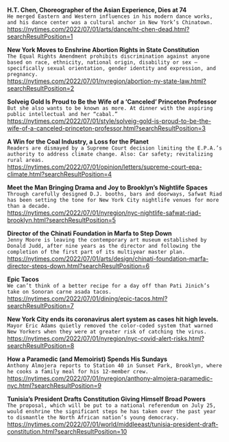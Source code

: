 **H.T. Chen, Choreographer of the Asian Experience, Dies at 74**\
`He merged Eastern and Western influences in his modern dance works, and his dance center was a cultural anchor in New York’s Chinatown.`\
https://nytimes.com/2022/07/01/arts/dance/ht-chen-dead.html?searchResultPosition=1

**New York Moves to Enshrine Abortion Rights in State Constitution**\
`The Equal Rights Amendment prohibits discrimination against anyone based on race, ethnicity, national origin, disability or sex — specifically sexual orientation, gender identity and expression, and pregnancy.`\
https://nytimes.com/2022/07/01/nyregion/abortion-ny-state-law.html?searchResultPosition=2

**Solveig Gold Is Proud to Be the Wife of a ‘Canceled’ Princeton Professor**\
`But she also wants to be known as more. At dinner with the aspiring public intellectual and her “cabal.”`\
https://nytimes.com/2022/07/01/style/solveig-gold-is-proud-to-be-the-wife-of-a-canceled-princeton-professor.html?searchResultPosition=3

**A Win for the Coal Industry, a Loss for the Planet**\
`Readers are dismayed by a Supreme Court decision limiting the E.P.A.’s authority to address climate change. Also: Car safety; revitalizing rural areas.`\
https://nytimes.com/2022/07/01/opinion/letters/supreme-court-epa-climate.html?searchResultPosition=4

**Meet the Man Bringing Drama and Joy to Brooklyn’s Nightlife Spaces**\
`Through carefully designed D.J. booths, bars and doorways, Safwat Riad has been setting the tone for New York City nightlife venues for more than a decade.`\
https://nytimes.com/2022/07/01/nyregion/nyc-nightlife-safwat-riad-brooklyn.html?searchResultPosition=5

**Director of the Chinati Foundation in Marfa to Step Down**\
`Jenny Moore is leaving the contemporary art museum established by Donald Judd, after nine years as the director and following the completion of the first part of its multiyear master plan.`\
https://nytimes.com/2022/07/01/arts/design/chinati-foundation-marfa-director-steps-down.html?searchResultPosition=6

**Epic Tacos**\
`We can’t think of a better recipe for a day off than Pati Jinich’s take on Sonoran carne asada tacos.`\
https://nytimes.com/2022/07/01/dining/epic-tacos.html?searchResultPosition=7

**New York City ends its coronavirus alert system as cases hit high levels.**\
`Mayor Eric Adams quietly removed the color-coded system that warned New Yorkers when they were at greater risk of catching the virus.`\
https://nytimes.com/2022/07/01/nyregion/nyc-covid-alert-risks.html?searchResultPosition=8

**How a Paramedic (and Memoirist) Spends His Sundays**\
`Anthony Almojera reports to Station 40 in Sunset Park, Brooklyn, where he cooks a family meal for his 12-member crew.`\
https://nytimes.com/2022/07/01/nyregion/anthony-almojera-paramedic-nyc.html?searchResultPosition=9

**Tunisia’s President Drafts Constitution Giving Himself Broad Powers**\
`The proposal, which will be put to a national referendum on July 25, would enshrine the significant steps he has taken over the past year to dismantle the North African nation’s young democracy.`\
https://nytimes.com/2022/07/01/world/middleeast/tunisia-president-draft-constitution.html?searchResultPosition=10


